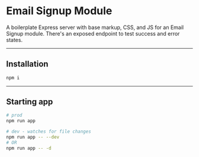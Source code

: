 # Email Signup Module

A boilerplate Express server with base markup, CSS, and JS for an Email Signup
module. There's an exposed endpoint to test success and error states.

---

## Installation

```sh
npm i
```

---

## Starting app

```sh
# prod
npm run app

# dev - watches for file changes
npm run app -- --dev
# OR
npm run app -- -d
```
